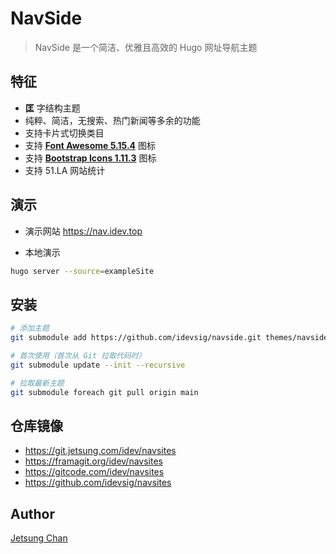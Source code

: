 # NavSide

> NavSide 是一个简洁、优雅且高效的 Hugo 网址导航主题

## 特征

- **匡** 字结构主题
- 纯粹、简洁，无搜索、热门新闻等多余的功能
- 支持卡片式切换类目
- 支持 [**Font Awesome 5.15.4**](https://fontawesome.com/v5/search?ic=free) 图标
- 支持 [**Bootstrap Icons 1.11.3**](https://icons.getbootstrap.com/) 图标
- 支持 51.LA 网站统计

## 演示

- 演示网站
https://nav.idev.top

- 本地演示

```sh
hugo server --source=exampleSite
```

## 安装

```sh
# 添加主题
git submodule add https://github.com/idevsig/navside.git themes/navside

# 首次使用（首次从 Git 拉取代码时）
git submodule update --init --recursive

# 拉取最新主题
git submodule foreach git pull origin main
```

## 仓库镜像

- https://git.jetsung.com/idev/navsites
- https://framagit.org/idev/navsites
- https://gitcode.com/idev/navsites
- https://github.com/idevsig/navsites

## Author

[Jetsung Chan](https://i.jetsung.com)
